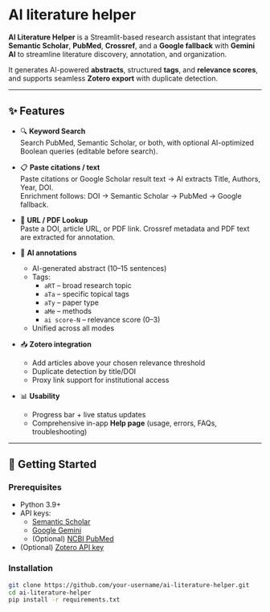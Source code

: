 # AI literature helper

**AI Literature Helper** is a Streamlit-based research assistant that integrates **Semantic Scholar**, **PubMed**, **Crossref**, and a **Google fallback** with **Gemini AI** to streamline literature discovery, annotation, and organization.  

It generates AI-powered **abstracts**, structured **tags**, and **relevance scores**, and supports seamless **Zotero export** with duplicate detection.

---

## ✨ Features

- 🔍 **Keyword Search**  
  Search PubMed, Semantic Scholar, or both, with optional AI-optimized Boolean queries (editable before search).  

- 📋 **Paste citations / text**  
  Paste citations or Google Scholar result text → AI extracts Title, Authors, Year, DOI.  
  Enrichment follows: DOI → Semantic Scholar → PubMed → Google fallback.  

- 🔗 **URL / PDF Lookup**  
  Paste a DOI, article URL, or PDF link. Crossref metadata and PDF text are extracted for annotation.  

- 🤖 **AI annotations**  
  - AI-generated abstract (10–15 sentences)  
  - Tags:  
    - `aRT` – broad research topic  
    - `aTa` – specific topical tags  
    - `aTy` – paper type  
    - `aMe` – methods  
    - `ai score-N` – relevance score (0–3)  
  - Unified across all modes  

- 📥 **Zotero integration**  
  - Add articles above your chosen relevance threshold  
  - Duplicate detection by title/DOI  
  - Proxy link support for institutional access  

- 📊 **Usability**  
  - Progress bar + live status updates  
  - Comprehensive in-app **Help page** (usage, errors, FAQs, troubleshooting)  

---

## 🚀 Getting Started

### Prerequisites
- Python 3.9+
- API keys:
  - [Semantic Scholar](https://api.semanticscholar.org/)
  - [Google Gemini](https://ai.google.dev/)
  - (Optional) [NCBI PubMed](https://www.ncbi.nlm.nih.gov/books/NBK25497/)
- (Optional) [Zotero API key](https://www.zotero.org/settings/keys)

### Installation

```bash
git clone https://github.com/your-username/ai-literature-helper.git
cd ai-literature-helper
pip install -r requirements.txt
